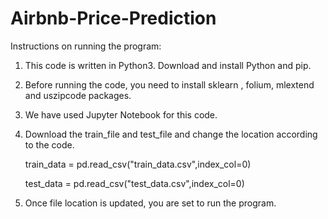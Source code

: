 # Airbnb-Price-Prediction

Instructions on running the program:

1. This code is written in Python3. Download and install Python and pip.

2. Before running the code, you need to install sklearn , folium, mlextend and uszipcode packages.

3. We have used Jupyter Notebook for this code.

4. Download the train_file and test_file and change the location according to the code.
	
	train_data = pd.read_csv("train_data.csv",index_col=0)

	test_data = pd.read_csv("test_data.csv",index_col=0)
	
5. Once file location is updated, you are set to run the program. 
